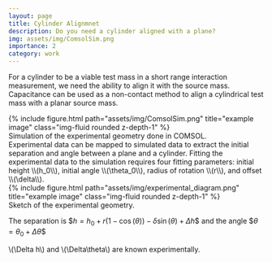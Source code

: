 ```yaml
---
layout: page
title: Cylinder Alignmnet
description: Do you need a cylinder aligned with a plane?
img: assets/img/ComsolSim.png
importance: 2
category: work
---
```

For a cylinder to be a viable test mass in a short range interaction measurement, we need the ability to align it with the source mass. Capacitance can be used as a non-contact method to align a cylindrical test mass with a planar source mass.

<div class="row">
    <div class="col-lg">
        {% include figure.html path="assets/img/ComsolSim.png" title="example image" class="img-fluid rounded z-depth-1" %}
    </div>
</div>
<div class="caption">
    Simulation of the experimental geometry done in COMSOL.
</div>
Experimental data can be mapped to simulated data to extract the initial separation and angle between a plane and a cylinder. Fitting the experimental data to the simulation requires four fitting parameters: initial height \\(h_0\\), initial angle \\(\theta_0\\), radius of rotation \\(r\\), and offset \\(\delta\\).

<div class="row">
    <div class="col-lg">
        {% include figure.html path="assets/img/experimental_diagram.png" title="example image" class="img-fluid rounded z-depth-1" %}
    </div>
</div>
<div class="caption">
    Sketch of the experimental geometry.
</div>

The separation is \$$h = h_0 + r(1-\cos(\theta)) - \delta\sin(\theta) + \Delta h$\$ and the angle \$$\theta = \theta_0 + \Delta\theta\$$

\\(\Delta h\\) and \\(\Delta\theta\\) are known experimentally. 
